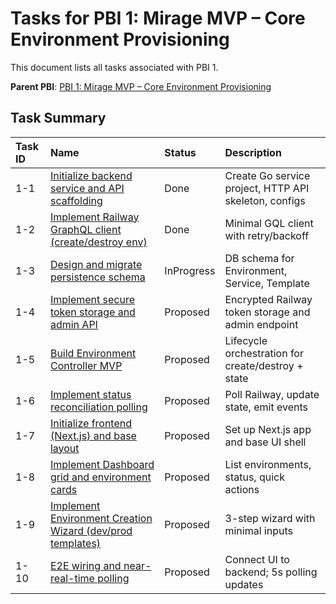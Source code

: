 # Tasks for PBI 1: Mirage MVP – Core Environment Provisioning

This document lists all tasks associated with PBI 1.

**Parent PBI**: [PBI 1: Mirage MVP – Core Environment Provisioning](./prd.md)

## Task Summary

| Task ID | Name | Status | Description |
| :------ | :--------------------------------------- | :------- | :--------------------------------- |
| 1-1 | [Initialize backend service and API scaffolding](./1-1.md) | Done | Create Go service project, HTTP API skeleton, configs |
| 1-2 | [Implement Railway GraphQL client (create/destroy env)](./1-2.md) | Done | Minimal GQL client with retry/backoff |
| 1-3 | [Design and migrate persistence schema](./1-3.md) | InProgress | DB schema for Environment, Service, Template |
| 1-4 | [Implement secure token storage and admin API](./1-4.md) | Proposed | Encrypted Railway token storage and admin endpoint |
| 1-5 | [Build Environment Controller MVP](./1-5.md) | Proposed | Lifecycle orchestration for create/destroy + state |
| 1-6 | [Implement status reconciliation polling](./1-6.md) | Proposed | Poll Railway, update state, emit events |
| 1-7 | [Initialize frontend (Next.js) and base layout](./1-7.md) | Proposed | Set up Next.js app and base UI shell |
| 1-8 | [Implement Dashboard grid and environment cards](./1-8.md) | Proposed | List environments, status, quick actions |
| 1-9 | [Implement Environment Creation Wizard (dev/prod templates)](./1-9.md) | Proposed | 3-step wizard with minimal inputs |
| 1-10 | [E2E wiring and near-real-time polling](./1-10.md) | Proposed | Connect UI to backend; 5s polling updates |
